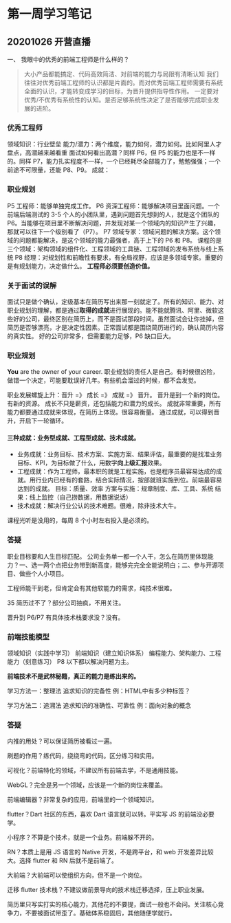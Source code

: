 # 第一周学习笔记

## 20201026 开营直播

一、 我眼中的优秀的前端工程师是什么样的？
> 大小产品都能搞定、代码高效简洁、对前端的能力与局限有清晰认知
我们往往对优秀前端工程师的认识都是片面的。而对优秀前端工程师需要有系统全面的认识，才能转变成学习的目标，为晋升提供指导性作用。
> 一定要对优秀/不优秀有系统性的认知。是否足够系统性决定了是否能够完成职业发展的进阶。

### 优秀工程师
领域知识：行业壁垒
能力/潜力：两个维度，能力如何，潜力如何。比如阿里人才盘点，高潜越来越看重
  面试如何看出高潜？同样 P6，但 P5 的能力也是不一样的。同样 P7，能力扎实程度不一样，一个已经耗尽全部能力了，勉勉强强；一个前途不可限量，还能 P8、P9。
成就：

### 职业规划
P5 工程师：能够单独完成工作。
P6 资深工程师：能够解决项目里面问题。一个前端后端测试的 3-5 个人的小团队里，遇到问题首先想到的人，就是这个团队的 P6。当能够在项目里不断解决问题，并发现对某一个领域内的知识产生了兴趣，那就可以往下一个级别看了（P7）。
P7 领域专家：领域问题的解决方案。这个领域的问题都能解决，是这个领域的能力最强者，高于上下的 P6 和 P8。
  课程的是三个领域：架构领域的组件化、工程领域的工具链、工程领域的发布系统与线上系统
P8 经理：对规划性和前瞻性有要求，有全局视野，应该是多领域专家。重要的是有规划能力，决定做什么。
**工程师必须要创造价值。**

### 关于面试的误解
面试只是做个确认，定级基本在简历写出来那一刻就定了。所有的知识、能力、对职业规划的理解，都是通过**取得的成就**进行展现的。能不能就腾讯、阿里、微软这些好的公司，最终区别在简历上，而不是面试那段时间。虽然面试会让你挂掉，但简历是否够漂亮，才是决定性因素。正常面试都是围绕简历进行的，确认简历内容的真实性。
好的公司非常多，但需要能力足够，P6 缺口巨大。

### 职业规划
**You** are the owner of your career.
职业规划的责任人是自己。有时候很凶险，做错一个决定，可能要耽误好几年。有些机会溜过的时候，都不会发觉。

职业发展螺旋上升：晋升 =》 成长 =》 成就 =》 晋升。
晋升是到一个新的岗位。有新的资源。
成长不只是薪资，还包括能力和潜力的成长。
成就非常重要，所有能力都要通过成就来体现，在简历上体现。很容易衡量。
通过成就，可以得到晋升，开启下一轮循环。

#### 三种成就：业务型成就、工程型成就、技术成就。
- 业务成就：业务目标、技术方案、实施方案、结果评估，最重要的是找准业务目标、KPI，为目标做了什么，用数字**向上级汇报**效果。
- 工程成就：作为工程师，最本职的就是工程实施，也是程序员最容易达成的成就。用行业内已经有的套路，结合实际情况，按部就班实施到位。前端最容易达到的成就。
目标：质量、效率
方案与实施：规章制度、库、工具、系统
结果：线上监控（自己捞数据，用数据说话）
- 技术成就：解决行业公认的技术难题。很难，除非技术大牛。


课程光听是没用的，每周 8 个小时左右投入是必须的。

### 答疑
职业目标要和人生目标匹配。
公司业务单一都一个人干，怎么在简历里体现能力？一、选一两个点把业务带到新高度，能够完完全全能说明白；二、参与开源项目、做些个人小项目。

工程师能干到老，但肯定会有其他软能力的需求，纯技术很难。

35 简历过不了？部分公司抽疯，不用关注。

晋升到 P6/P7 有具体技术栈要求没？没有。


### 前端技能模型
领域知识（实践中学习）
前端知识（建立知识体系）
编程能力、架构能力、工程能力（刻意练习）
P8 以下都以解决问题为主。

**前端技术不是武林秘籍，真正的能力是练出来的。**

学习方法一：整理法
追求知识的完备性
例：HTML中有多少种标签？

学习方法二：追溯法
追求知识的准确性、可靠性
例：面向对象的概念

### 答疑
内推的用处？可以保证简历被看过一遍。

刷题的作用？练代码，绕绕弯的代码。区分练习和实用。

可视化？前端特化的领域，不建议所有前端去学，不是通用技能。

WebGL？完全是另一个领域，应该是一个新的岗位来覆盖。

前端编辑器？非常复杂的应用，前端里的一个领域知识。

flutter？Dart 社区的东西，喜欢 Dart 语言就可以转。平实写 JS 的前端没必要学。

小程序？不算是个技术，就是一个业务。前端躲不开的。

RN？本质上是用 JS 语言的 Native 开发，不是跨平台，和 web 开发差异比较大。选择 flutter 和 RN 后就不是前端了。

大前端？大前端可以使组织方向，但不是一个岗位。

迁移 flutter 技术栈？不建议做前景导向的技术栈迁移选择，压上职业发展。

简历里只写实打实的核心能力，其他花的不要提，面试一般也不会问。关注核心竞争力，不要被面试带歪了。基础体系稳固后，其他随便学就行。




